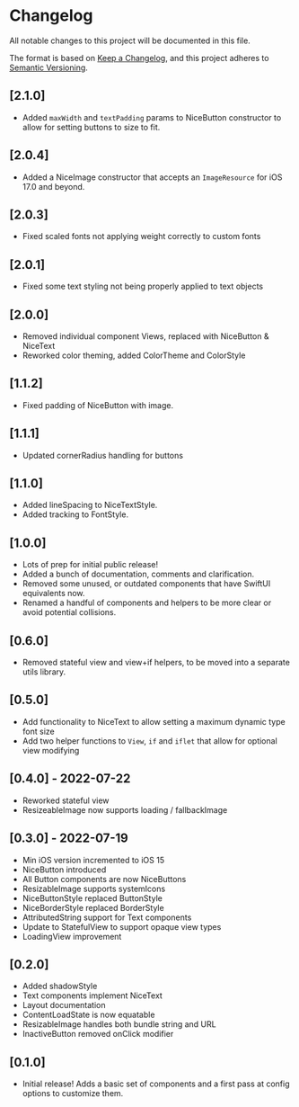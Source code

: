 # Changelog
All notable changes to this project will be documented in this file.

The format is based on [Keep a Changelog](https://keepachangelog.com/en/1.0.0/),
and this project adheres to [Semantic Versioning](https://semver.org/spec/v2.0.0.html).

## [2.1.0]
- Added `maxWidth` and `textPadding` params to NiceButton constructor to allow for setting buttons to size to fit.

## [2.0.4]
- Added a NiceImage constructor that accepts an `ImageResource` for iOS 17.0 and beyond.

## [2.0.3]
- Fixed scaled fonts not applying weight correctly to custom fonts

## [2.0.1]
- Fixed some text styling not being properly applied to text objects

## [2.0.0]
- Removed individual component Views, replaced with NiceButton & NiceText
- Reworked color theming, added ColorTheme and ColorStyle

## [1.1.2]
- Fixed padding of NiceButton with image.

## [1.1.1]
- Updated cornerRadius handling for buttons

## [1.1.0]
- Added lineSpacing to NiceTextStyle.
- Added tracking to FontStyle.

## [1.0.0]
- Lots of prep for initial public release!
- Added a bunch of documentation, comments and clarification.
- Removed some unused, or outdated components that have SwiftUI equivalents now.
- Renamed a handful of components and helpers to be more clear or avoid potential collisions.

## [0.6.0]
- Removed stateful view and view+if helpers, to be moved into a separate utils library.

## [0.5.0]
- Add functionality to NiceText to allow setting a maximum dynamic type font size
- Add two helper functions to `View`, `if` and `iflet` that allow for optional view modifying

## [0.4.0] - 2022-07-22
- Reworked stateful view
- ResizeableImage now supports loading / fallbackImage 


## [0.3.0] - 2022-07-19
- Min iOS version incremented to iOS 15
- NiceButton introduced
- All Button components are now NiceButtons
- ResizableImage supports systemIcons
- NiceButtonStyle replaced ButtonStyle
- NiceBorderStyle replaced BorderStyle
- AttributedString support for Text components
- Update to StatefulView to support opaque view types
- LoadingView improvement


## [0.2.0]
- Added shadowStyle 
- Text components implement NiceText
- Layout documentation
- ContentLoadState is now equatable
- ResizableImage handles both bundle string and URL
- InactiveButton removed onClick modifier


## [0.1.0]
- Initial release! Adds a basic set of components and a first pass at config options to customize them.
